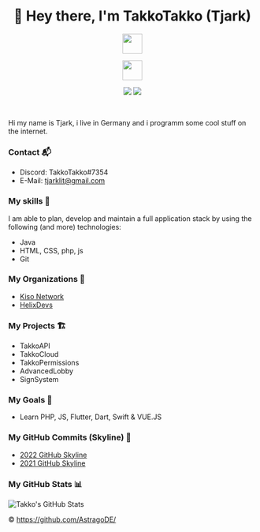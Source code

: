 <h1 align="center">👋 Hey there, I'm TakkoTakko (Tjark) </h1>

<!-- <p align="center">
    <a href="https://leprofi.com><img height="32" width="32" src="https://raw.githubusercontent.com/edent/SuperTinyIcons/master/images/svg/firefox.svg" /></a>
    <a href="https://www.youtube.com/channel/UCdhkkkIcmk7oI824LXAi3ow"><img height="32" width="32" src="https://raw.githubusercontent.com/edent/SuperTinyIcons/master/images/svg/youtube.svg" /></a>
</p> -->

<!-- Badges -->

<p align="center">
    <img src="https://skillicons.dev/icons?i=python,flutter,html,css,tailwind,arduino,git,github,php,mysql,java" height="40"/>

</p>

<p align="center">
    <img src="https://skillicons.dev/icons?i=vscode,idea,pr,ae,ps,discord" height="40"/>

</p>
<p/>
<p align="center">
    <a><img src="https://hits.dwyl.com/AstragoDE/LeNinjaHD.svg?style=flat-square" /></a>
    <img src="https://img.shields.io/github/followers/LeNinjaHD?style=flat-square">
</p>
<br>


Hi my name is Tjark, i live in Germany and i programm some cool stuff on the internet.


### Contact 📬

- Discord: TakkoTakko#7354
- E-Mail: tjarklit@gmail.com


### My skills 🎯

I am able to plan, develop and maintain a full application stack by using the following (and more) technologies:

- Java
- HTML, CSS, php, js
- Git

### My Organizations 🏢

- [Kiso Network](https://github.com/KisoMC)
- [HelixDevs](https://github.com/HelixDevsMC)


### My Projects 🏗️

- TakkoAPI
- TakkoCloud
- TakkoPermissions
- AdvancedLobby
- SignSystem

### My Goals 🥅

- Learn PHP, JS, Flutter, Dart, Swift & VUE.JS


### My GitHub Commits (Skyline) 🌃

- [2022 GitHub Skyline](https://skyline.github.com/TakkoTakko/2022)
- [2021 GitHub Skyline](https://skyline.github.com/TakkoTakko/2021)


### My GitHub Stats 📊

![Takko's GitHub Stats](https://github-readme-stats.vercel.app/api?username=TakkoTakko&show_icons=true&theme=tokyonight)


&copy; https://github.com/AstragoDE/
